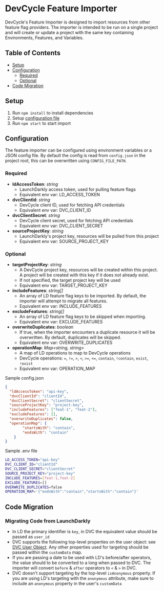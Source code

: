 # DevCycle Feature Importer

DevCycle's Feature Importer is designed to import resources from other feature flag providers. 
The importer is intended to be run on a single project and will create or update a project with the same key containing Environments, Features, and Variables. 

## Table of Contents
- [Setup](#setup)
- [Configuration](#configuration)
  - [Required](#required)
  - [Optional](#optional)
- [Code Migration](#code-migration)

## Setup
1. Run `npm install` to install dependencies
2. Setup [configuration file](#configuration)
3. Run `npm start` to start import

## Configuration
The feature importer can be configured using environment variables or a JSON config file. 
By default the config is read from `config.json` in the project root, this can be overwritten using `CONFIG_FILE_PATH`.
### Required

- <b>ldAccessToken</b>: <i>string</i>
  - LaunchDarkly access token, used for pulling feature flags
  - Equivalent env var: LD_ACCESS_TOKEN
- <b>dvcClientId</b>: <i>string</i>
  - DevCycle client ID, used for fetching API credentials
  - Equivalent env var: DVC_CLIENT_ID
- <b>dvcClientSecret</b>: <i>string</i>
  - DevCycle client secret, used for fetching API credentials
  - Equivalent env var: DVC_CLIENT_SECRET
- <b>sourceProjectKey</b>: <i>string</i>
  - LaunchDarkly's project key, resources will be pulled from this project
  - Equivalent env var: SOURCE_PROJECT_KEY

### Optional
- <b>targetProjectKey</b>: <i>string</i>
  - A DevCycle project key, resources will be created within this project. A project will be created with this key if it does not already exist.
  - If not specified, the target project key will be used
  - Equivalent env var: TARGET_PROJECT_KEY
- <b>includeFeatures</b>: <i>string[]</i>
  - An array of LD feature flag keys to be imported. By default, the importer will attempt to migrate all features.
  - Equivalent env var: INCLUDE_FEATURES
- <b>excludeFeatures</b>: <i>string[]</i>
  - An array of LD feature flag keys to be skipped when importing.
  - Equivalent env var: EXCLUDE_FEATURES
- <b>overwriteDuplicates</b>: <i>boolean</i>
  - If true, when the importer encounters a duplicate resource it will be overwritten. By default, duplicates will be skipped.
  - Equivalent env var: OVERWRITE_DUPLICATES
- <b>operationMap</b>: <i>Map<string, string></i>
  - A map of LD operations to map to DevCycle operations
  - DevCycle operations: `=`, `!=`, `>`, `<`, `>=`, `<=`, `contain`, `!contain`, `exist`, `!exist`
  - Equivalent env var: OPERATION_MAP

Sample config.json

```json
{
  "ldAccessToken": "api-key",
  "dvcClientId": "clientId",
  "dvcClientSecret": "clientSecret",
  "sourceProjectKey": "project-key",
  "includeFeatures": ["feat-1", "feat-2"],
  "excludeFeatures": [],
  "overwriteDuplicates": false,
  "operationMap": {
		"startsWith": "contain",
		"endsWith": "contain"
	}
}
```

Sample .env file

```bash
LD_ACCESS_TOKEN="api-key"
DVC_CLIENT_ID="clientId"
DVC_CLIENT_SECRET="clientSecret"
SOURCE_PROJECT_KEY="project-key"
INCLUDE_FEATURES=[feat-1,feat-2]
EXCLUDE_FEATURES=[]
OVERWRITE_DUPLICATES=false
OPERATION_MAP='{"endsWith":"contain","startsWith":"contain"}'
```

## Code Migration
### Migrating Code from LaunchDarkly
- In LD the primary identifier is `key`, in DVC the equivalent value should be passed as `user_id`
- DVC supports the following top-level properties on the user object: see [DVC User Object](https://docs.devcycle.com/docs/sdk/client-side-sdks/javascript#dvc-user-object).
  Any other properties used for targeting should be passed within the `customData` map.
- If you are passing a date to be used with LD's before/after operators, the value should to be converted to a long when passed to DVC. The importer will convert `before` & `after` operators to `<` & `>` in DVC.
- DVC doesn't support targeting by the top-level `isAnonymous` property. If you are using LD's targeting with the `anonymous` attribute, make sure to include an `anonymous` property in the user's `customData`